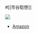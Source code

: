 #[[市谷聡啓]]

![](https://m.media-amazon.com/images/I/41JLeLjY0lL.jpg)

- [Amazon](https://amzn.asia/d/gsonKVb)